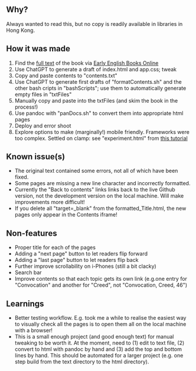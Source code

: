 ## Why?

Always wanted to read this, but no copy is readily available in libraries in Hong Kong.

## How it was made

1. Find the [full text](https://quod.lib.umich.edu/cgi/t/text/text-idx?c=eebo;idno=A59095.0001.001) of the book via [Early English Books Online](https://quod.lib.umich.edu/e/eebogroup/)
2. Use ChatGPT to generate a draft of index.html and app.css; tweak
3. Copy and paste contents to "contents.txt"
4. Use ChatGPT to generate first drafts of "formatContents.sh" and the other bash cripts in "bashScripts"; use them to automatically generate empty files in "txtFiles"
5. Manually copy and paste into the txtFiles (and skim the book in the process!)
6. Use pandoc with "panDocs.sh" to convert them into appropriate html pages
7. Deploy and error shoot
8. Explore options to make (marginally!) mobile friendly.  Frameworks were too complex.  Settled on clamp: see "experiment.html" from [this tutorial](https://www.youtube.com/watch?v=erqRw3E-vn4)

## Known issue(s)

- The original text contained some errors, not all of which have been fixed.
- Some pages are missing a new line character and incorrectly formatted.
- Currently the "Back to contents" links links back to the live Github version, not the development version on the local machine.  Will make improvements more difficult!
- If you delete all "target=_blank" from the formatted_Title.html, the new pages only appear in the Contents iframe!

## Non-features

- Proper title for each of the pages
- Adding a "next page" button to let readers flip forward
- Adding a "last page" button to let readers flip back
- Further improve scrollability on i-Phones (still a bit clacky)
- Search bar
- Improve contents so that each topic gets its own link (e.g.one entry for "Convocation" and another for "Creed", not "Convocation, Creed, 46")

## Learnings
- Better testing workflow.  E.g. took me a while to realise the easiest way to visually check all the pages is to open them all on the local machine with a browser!
- This is a small enough project (and good enough text) for manual tweaking to be worth it.  At the moment, need to (1) edit to text file, (2) convert to html with pandoc by hand and (3) add the top and bottom lines by hand.  This should be automated for a larger project (e.g. one step build from the text directory to the html directory).
